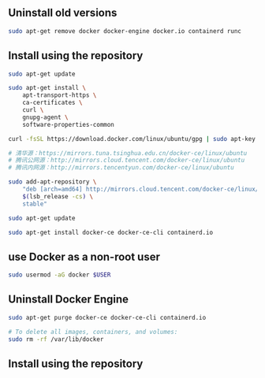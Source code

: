 
## Uninstall old versions

```bash
sudo apt-get remove docker docker-engine docker.io containerd runc
```

## Install using the repository

```bash
sudo apt-get update

sudo apt-get install \
    apt-transport-https \
    ca-certificates \
    curl \
    gnupg-agent \
    software-properties-common

curl -fsSL https://download.docker.com/linux/ubuntu/gpg | sudo apt-key add -

# 清华源：https://mirrors.tuna.tsinghua.edu.cn/docker-ce/linux/ubuntu
# 腾讯公网源：http://mirrors.cloud.tencent.com/docker-ce/linux/ubuntu
# 腾讯内网源：http://mirrors.tencentyun.com/docker-ce/linux/ubuntu

sudo add-apt-repository \
    "deb [arch=amd64] http://mirrors.cloud.tencent.com/docker-ce/linux/ubuntu \
    $(lsb_release -cs) \
    stable"

sudo apt-get update

sudo apt-get install docker-ce docker-ce-cli containerd.io
```

## use Docker as a non-root user

```bash
sudo usermod -aG docker $USER
```

## Uninstall Docker Engine

```bash
sudo apt-get purge docker-ce docker-ce-cli containerd.io

# To delete all images, containers, and volumes:
sudo rm -rf /var/lib/docker
```

## Install using the repository

```bash

```
